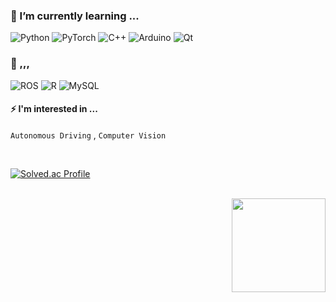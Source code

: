 

 ### 🌱 I’m currently learning  ...

![Python](https://img.shields.io/badge/python-3670A0?style=for-the-badge&logo=python&logoColor=ffdd54)
![PyTorch](https://img.shields.io/badge/PyTorch-%23EE4C2C.svg?style=for-the-badge&logo=PyTorch&logoColor=white)
![C++](https://img.shields.io/badge/c++-%2300599C.svg?style=for-the-badge&logo=c%2B%2B&logoColor=white)
![Arduino](https://img.shields.io/badge/-Arduino-00979D?style=for-the-badge&logo=Arduino&logoColor=white)
![Qt](https://img.shields.io/badge/Qt-%23217346.svg?style=for-the-badge&logo=Qt&logoColor=white)

### 🤔 ,,,

![ROS](https://img.shields.io/badge/ros-%230A0FF9.svg?style=for-the-badge&logo=ros&logoColor=white)
![R](https://img.shields.io/badge/r-%23276DC3.svg?style=for-the-badge&logo=r&logoColor=white)
![MySQL](https://img.shields.io/badge/mysql-%2300f.svg?style=for-the-badge&logo=mysql&logoColor=white)


#### ⚡ I'm interested in ... 
`Autonomous Driving` , `Computer Vision`

<br>

[![Solved.ac Profile](http://mazassumnida.wtf/api/mini/generate_badge?boj=wonijnmon123)](https://solved.ac/wonijnmon123)

<br>

<img align='right' src="https://github-readme-stats.vercel.app/api?username=wonjinmon" height="150">




<!--
**wonjinmon/wonjinmon** is a ✨ _special_ ✨ repository because its `README.md` (this file) appears on your GitHub profile.

Here are some ideas to get you started:

- 🔭 I’m currently working on ...
- 🌱 I’m currently learning ...
- 👯 I’m looking to collaborate on ...
- 🤔 I’m looking for help with ...
- 💬 Ask me about ...
- 📫 How to reach me: ...
- 😄 Pronouns: ...
- ⚡ Fun fact: ...

![OpenCV](https://img.shields.io/badge/opencv-%23white.svg?style=for-the-badge&logo=opencv&logoColor=white)
	![ROS](https://img.shields.io/badge/ros-%230A0FF9.svg?style=for-the-badge&logo=ros&logoColor=white)
 ![C++](https://img.shields.io/badge/c++-%2300599C.svg?style=for-the-badge&logo=c%2B%2B&logoColor=white)
 ![R](https://img.shields.io/badge/r-%23276DC3.svg?style=for-the-badge&logo=r&logoColor=white)
 	![MySQL](https://img.shields.io/badge/mysql-%2300f.svg?style=for-the-badge&logo=mysql&logoColor=white)
-->
